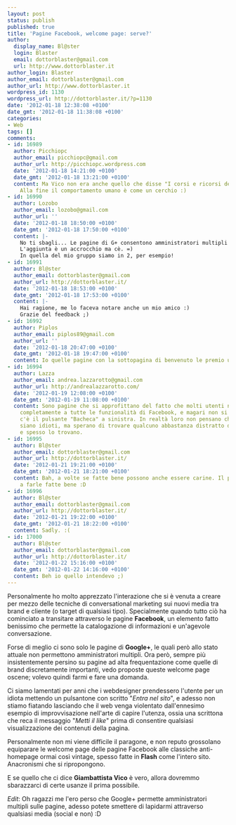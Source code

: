 ```yaml
---
layout: post
status: publish
published: true
title: 'Pagine Facebook, welcome page: serve?'
author:
  display_name: Bl@ster
  login: Blaster
  email: dottorblaster@gmail.com
  url: http://www.dottorblaster.it
author_login: Blaster
author_email: dottorblaster@gmail.com
author_url: http://www.dottorblaster.it
wordpress_id: 1130
wordpress_url: http://dottorblaster.it/?p=1130
date: '2012-01-18 12:38:08 +0100'
date_gmt: '2012-01-18 11:38:08 +0100'
categories:
- Web
tags: []
comments:
- id: 16989
  author: Picchiopc
  author_email: picchiopc@gmail.com
  author_url: http://picchiopc.wordpress.com
  date: '2012-01-18 14:21:00 +0100'
  date_gmt: '2012-01-18 13:21:00 +0100'
  content: Ma Vico non era anche quello che disse "I corsi e ricorsi della storia"?
    Alla fine il comportamento umano è come un cerchio :)
- id: 16990
  author: Lozobo
  author_email: lozobo@gmail.com
  author_url: ''
  date: '2012-01-18 18:50:00 +0100'
  date_gmt: '2012-01-18 17:50:00 +0100'
  content: |-
    No ti sbagli... Le pagine di G+ consentono amministratori multipli (fino a 50 credo)...
    L'aggiunta è un accrocchio ma cè. =)
    In quella del mio gruppo siamo in 2, per esempio!
- id: 16991
  author: Bl@ster
  author_email: dottorblaster@gmail.com
  author_url: http://dottorblaster.it/
  date: '2012-01-18 18:53:00 +0100'
  date_gmt: '2012-01-18 17:53:00 +0100'
  content: |-
    Hai ragione, me lo faceva notare anche un mio amico :)
    Grazie del feedback ;)
- id: 16992
  author: Piplos
  author_email: piplos89@gmail.com
  author_url: ''
  date: '2012-01-18 20:47:00 +0100'
  date_gmt: '2012-01-18 19:47:00 +0100'
  content: Io quelle pagine con la sottopagina di benvenuto le premio uscendone fuori.
- id: 16994
  author: Lazza
  author_email: andrea.lazzarotto@gmail.com
  author_url: http://andrealazzarotto.com/
  date: '2012-01-19 12:08:00 +0100'
  date_gmt: '2012-01-19 11:08:00 +0100'
  content: Sono pagine che si approfittano del fatto che molti utenti non sono avvezzi
    completamente a tutte le funzionalità di Facebook, e magari non si accorgono che
    c'è il pulsante "Bacheca" a sinistra. In realtà loro non pensano che gli utenti
    siano idioti, ma sperano di trovare qualcuno abbastanza distratto da cascarci...
    e spesso lo trovano.
- id: 16995
  author: Bl@ster
  author_email: dottorblaster@gmail.com
  author_url: http://dottorblaster.it/
  date: '2012-01-21 19:21:00 +0100'
  date_gmt: '2012-01-21 18:21:00 +0100'
  content: Bah, a volte se fatte bene possono anche essere carine. Il problema è trovarti
    a farle fatte bene :D
- id: 16996
  author: Bl@ster
  author_email: dottorblaster@gmail.com
  author_url: http://dottorblaster.it/
  date: '2012-01-21 19:22:00 +0100'
  date_gmt: '2012-01-21 18:22:00 +0100'
  content: Sadly. :(
- id: 17000
  author: Bl@ster
  author_email: dottorblaster@gmail.com
  author_url: http://dottorblaster.it/
  date: '2012-01-22 15:16:00 +0100'
  date_gmt: '2012-01-22 14:16:00 +0100'
  content: Beh io quello intendevo ;)
---
```

<p>Personalmente ho molto apprezzato l'interazione che si è venuta a creare per mezzo delle tecniche di conversational marketing sui nuovi media tra brand e cliente (o target di qualsiasi tipo). Specialmente quando tutto ciò ha cominciato a transitare attraverso le pagine <strong>Facebook</strong>, un elemento fatto benissimo che permette la catalogazione di informazioni e un'agevole conversazione.</p>
<p>Forse di meglio ci sono solo le pagine di <strong>Google+</strong>, le quali però allo stato attuale non permettono amministratori multipli. Ora però, sempre più insistentemente persino su pagine ad alta frequentazione come quelle di brand discretamente importanti, vedo proposte queste welcome page oscene; volevo quindi farmi e fare una domanda.</p>
<p>Ci siamo lamentati per anni che i webdesigner prendessero l'utente per un idiota mettendo un pulsantone con scritto "<em>Entra nel sito</em>", e adesso non stiamo fiatando lasciando che il web venga violentato dall'ennesimo esempio di improvvisazione nell'arte di capire l'utenza, ossia una scrittona che reca il messaggio "<em>Metti il like</em>" prima di consentire qualsiasi visualizzazione dei contenuti della pagina.</p>
<p>Personalmente non mi viene difficile il paragone, e non reputo grossolano equiparare le welcome page delle pagine Facebook alle classiche anti-homepage ormai così vintage, spesso fatte in <strong>Flash</strong> come l'intero sito. Anacronismi che si ripropongono.</p>
<p>E se quello che ci dice <strong>Giambattista Vico</strong> è vero, allora dovremmo sbarazzarci di certe usanze il prima possibile.</p>
<p><em>Edit</em>: Oh ragazzi me l'ero perso che Google+ permette amministratori multipli sulle pagine, adesso potete smettere di lapidarmi attraverso qualsiasi media (social e non) :D</p>
